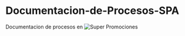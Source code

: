 # Documentacion-de-Procesos-SPA

Documentacion de procesos en ![Super Promociones](https://github.com/SPAcayucan/Documentacion-de-Procesos-SPA.git)
